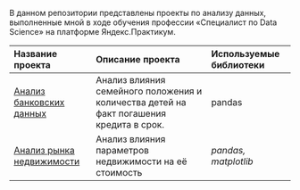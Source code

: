 В данном репозитории представлены проекты по анализу данных, выполненные мной в ходе обучения профессии «Специалист по Data Science» на платформе Яндекс.Практикум.

| Название проекта | Описание проекта | Используемые библиотеки |
| :---------------------- | :---------------------- | :---------------------- |
| [Анализ банковских данных](project_1_bank_data_analysis) | Анализ влияния семейного положения и количества детей на факт погашения кредита в срок. | pandas |
| [Анализ рынка недвижимости](project_2_real_estate_market_analysis) | Анализ влияния параметров недвижимости на её стоимость | *pandas, matplotlib* |